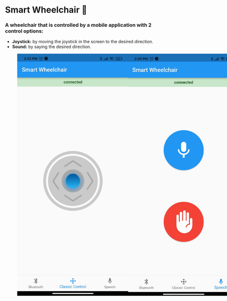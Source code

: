 # Smart Wheelchair :manual_wheelchair:

### A wheelchair that is controlled by a mobile application with 2 control options:

- **Joystick:** by moving the joystick in the screen to the desired direction.
- **Sound:** by saying the desired direction.
  
<figure class="half" style="display:flex">
    <img style="width:400px" height="800" src="https://github.com/Alyaa242/Smart_Wheelchair/blob/main/pics/Joystick.png">
    <img style="width:500px" height="800" src="https://github.com/Alyaa242/Smart_Wheelchair/blob/main/pics/Sound.png">
</figure>
